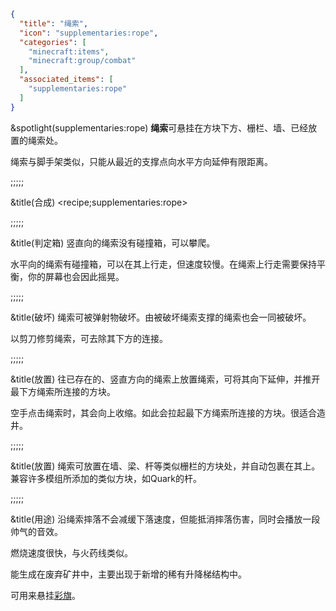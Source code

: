 ```json
{
  "title": "绳索",
  "icon": "supplementaries:rope",
  "categories": [
    "minecraft:items",
    "minecraft:group/combat"
  ],
  "associated_items": [
    "supplementaries:rope"
  ]
}
```

&spotlight(supplementaries:rope)
**绳索**可悬挂在方块下方、栅栏、墙、已经放置的绳索处。


绳索与脚手架类似，只能从最近的支撑点向水平方向延伸有限距离。

;;;;;

&title(合成)
<recipe;supplementaries:rope>

;;;;;

&title(判定箱)
竖直向的绳索没有碰撞箱，可以攀爬。


水平向的绳索有碰撞箱，可以在其上行走，但速度较慢。在绳索上行走需要保持平衡，你的屏幕也会因此摇晃。

;;;;;

&title(破坏)
绳索可被弹射物破坏。由被破坏绳索支撑的绳索也会一同被破坏。


以剪刀修剪绳索，可去除其下方的连接。

;;;;;

&title(放置)
往已存在的、竖直方向的绳索上放置绳索，可将其向下延伸，并推开最下方绳索所连接的方块。


空手点击绳索时，其会向上收缩。如此会拉起最下方绳索所连接的方块。很适合造井。

;;;;;

&title(放置)
绳索可放置在墙、梁、杆等类似栅栏的方块处，并自动包裹在其上。兼容许多模组所添加的类似方块，如Quark的杆。

;;;;;

&title(用途)
沿绳索摔落不会减缓下落速度，但能抵消摔落伤害，同时会播放一段帅气的音效。

燃烧速度很快，与火药线类似。

能生成在废弃矿井中，主要出现于新增的稀有升降梯结构中。

可用来悬挂[彩旗](^supplementaries:bunting)。
